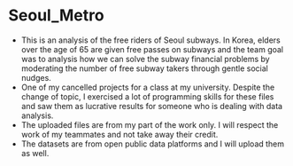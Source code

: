 # Seoul_Metro
- This is an analysis of the free riders of Seoul subways. In Korea, elders over the age of 65 are given free passes on subways and the team goal was to analysis how we can solve the subway financial problems by moderating the number of free subway takers through gentle social nudges.
- One of my cancelled projects for a class at my university. Despite the change of topic, I exercised a lot of programming skills for these files and saw them as lucrative results for someone who is dealing with data analysis.
- The uploaded files are from my part of the work only. I will respect the work of my teammates and not take away their credit.
- The datasets are from open public data platforms and I will upload them as well.
